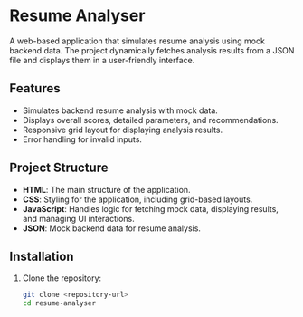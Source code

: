 # Resume Analyser

A web-based application that simulates resume analysis using mock backend data. The project dynamically fetches analysis results from a JSON file and displays them in a user-friendly interface.

## Features
- Simulates backend resume analysis with mock data.
- Displays overall scores, detailed parameters, and recommendations.
- Responsive grid layout for displaying analysis results.
- Error handling for invalid inputs.

## Project Structure
- **HTML**: The main structure of the application.
- **CSS**: Styling for the application, including grid-based layouts.
- **JavaScript**: Handles logic for fetching mock data, displaying results, and managing UI interactions.
- **JSON**: Mock backend data for resume analysis.

## Installation

1. Clone the repository:
   ```bash
   git clone <repository-url>
   cd resume-analyser